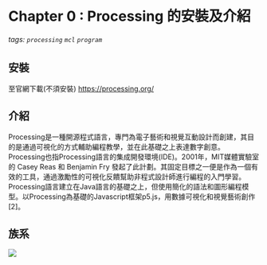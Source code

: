 # Chapter 0 : Processing 的安裝及介紹
###### tags: `processing` `mcl` `program`
## 安裝

至官網下載(不須安裝)
https://processing.org/

## 介紹

Processing是一種開源程式語言，專門為電子藝術和視覺互動設計而創建，其目的是通過可視化的方式輔助編程教學，並在此基礎之上表達數字創意。Processing也指Processing語言的集成開發環境(IDE)。2001年，MIT媒體實驗室的 Casey Reas 和 Benjamin Fry 發起了此計劃。其固定目標之一便是作為一個有效的工具，通過激勵性的可視化反饋幫助非程式設計師進行編程的入門學習。Processing語言建立在Java語言的基礎之上，但使用簡化的語法和圖形編程模型。以Processing為基礎的Javascript框架p5.js，用數據可視化和視覺藝術創作[2]。

## 族系




![](https://codimd.mcl.math.ncu.edu.tw/uploads/upload_b8a9e9dc8c296d9006f10de7f805d203.png)

